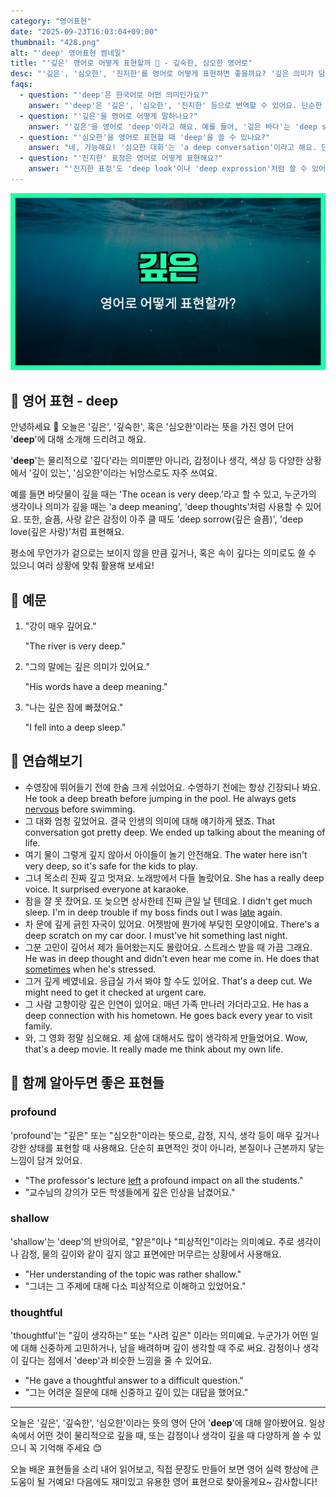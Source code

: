 ```yaml
---
category: "영어표현"
date: "2025-09-23T16:03:04+09:00"
thumbnail: "428.png"
alt: "'deep' 영어표현 썸네일"
title: "'깊은' 영어로 어떻게 표현할까 🌊 - 깊숙한, 심오한 영어로"
desc: "'깊은', '심오한', '진지한'를 영어로 어떻게 표현하면 좋을까요? '깊은 의미가 담긴 이야기', '심오한 대화', '진지한 표정' 등을 영어로 표현하는 법을 배워봅시다. 다양한 예문을 통해서 연습하고 본인의 표현으로 만들어 보세요."
faqs: 
  - question: "'deep'은 한국어로 어떤 의미인가요?"
    answer: "'deep'은 '깊은', '심오한', '진지한' 등으로 번역할 수 있어요. 단순한 깊이뿐만 아니라, 의미나 감정이 힘 있게 전달될 때도 써요."
  - question: "'깊은'을 영어로 어떻게 말하나요?"
    answer: "'깊은'을 영어로 'deep'이라고 해요. 예를 들어, '깊은 바다'는 'deep sea'라고 표현해요."
  - question: "'심오한'을 영어로 표현할 때 'deep'을 쓸 수 있나요?"
    answer: "네, 가능해요! '심오한 대화'는 'a deep conversation'이라고 해요. 단순히 정보만 나누는 게 아니라, 내면의 감정이나 생각까지 주고받을 때 자주 써요."
  - question: "'진지한' 표정은 영어로 어떻게 표현해요?"
    answer: "'진지한 표정'도 'deep look'이나 'deep expression'처럼 쓸 수 있어요. 예를 들어, '그는 진지한 표정을 지었어요.'는 'He had a deep expression.'이라고 말해요."
---
```


!['deep' 영어표현](./428.png)

## 🌟 영어 표현 - deep

안녕하세요 👋 오늘은 '깊은', '깊숙한', 혹은 '심오한'이라는 뜻을 가진 영어 단어 '**deep**'에 대해 소개해 드리려고 해요.

'**deep**'는 물리적으로 '깊다'라는 의미뿐만 아니라, 감정이나 생각, 색상 등 다양한 상황에서 '깊이 있는', '심오한'이라는 뉘앙스로도 자주 쓰여요.

예를 들면 바닷물이 깊을 때는 'The ocean is very deep.'라고 할 수 있고, 누군가의 생각이나 의미가 깊을 때는 'a deep meaning', 'deep thoughts'처럼 사용할 수 있어요. 또한, 슬픔, 사랑 같은 감정이 아주 클 때도 'deep sorrow(깊은 슬픔)', 'deep love(깊은 사랑)'처럼 표현해요.

평소에 무언가가 겉으로는 보이지 않을 만큼 깊거나, 혹은 속이 깊다는 의미로도 쓸 수 있으니 여러 상황에 맞춰 활용해 보세요!

## 📖 예문

1. "강이 매우 깊어요."

   "The river is very deep."

2. "그의 말에는 깊은 의미가 있어요."

   "His words have a deep meaning."

3. "나는 깊은 잠에 빠졌어요."

   "I fell into a deep sleep."



## 💬 연습해보기

<ul data-interactive-list>

  <li data-interactive-item>
    <span data-toggler>수영장에 뛰어들기 전에 한숨 크게 쉬었어요. 수영하기 전에는 항상 긴장되나 봐요.</span>
    <span data-answer>He took a deep breath before jumping in the pool. He always gets <a href="/blog/in-english/115.nervous/">nervous</a> before swimming.</span>
  </li>

  <li data-interactive-item>
    <span data-toggler>그 대화 엄청 깊었어요. 결국 인생의 의미에 대해 얘기하게 됐죠.</span>
    <span data-answer>That conversation got pretty deep. We ended up talking about the meaning of life.</span>
  </li>

  <li data-interactive-item>
    <span data-toggler>여기 물이 그렇게 깊지 않아서 아이들이 놀기 안전해요.</span>
    <span data-answer>The water here isn't very deep, so it's safe for the kids to play.</span>
  </li>

  <li data-interactive-item>
    <span data-toggler>그녀 목소리 진짜 깊고 멋져요. 노래방에서 다들 놀랐어요.</span>
    <span data-answer>She has a really deep voice. It surprised everyone at karaoke.</span>
  </li>

  <li data-interactive-item>
    <span data-toggler>잠을 잘 못 잤어요. 또 늦으면 상사한테 진짜 큰일 날 텐데요.</span>
    <span data-answer>I didn't get much sleep. I'm in deep trouble if my boss finds out I was <a href="/blog/in-english/391.late/">late</a> again.</span>
  </li>

  <li data-interactive-item>
    <span data-toggler>차 문에 깊게 긁힌 자국이 있어요. 어젯밤에 뭔가에 부딪힌 모양이에요.</span>
    <span data-answer>There's a deep scratch on my car door. I must've hit something last night.</span>
  </li>

  <li data-interactive-item>
    <span data-toggler>그분 고민이 깊어서 제가 들어왔는지도 몰랐어요. 스트레스 받을 때 가끔 그래요.</span>
    <span data-answer>He was in deep thought and didn't even hear me come in. He does that <a href="/blog/in-english/270.sometimes/">sometimes</a> when he's stressed.</span>
  </li>

  <li data-interactive-item>
    <span data-toggler>그거 깊게 베였네요. 응급실 가서 봐야 할 수도 있어요.</span>
    <span data-answer>That's a deep cut. We might need to get it checked at urgent care.</span>
  </li>

  <li data-interactive-item>
    <span data-toggler>그 사람 고향이랑 깊은 인연이 있어요. 매년 가족 만나러 가더라고요.</span>
    <span data-answer>He has a deep connection with his hometown. He goes back every year to visit family.</span>
  </li>

  <li data-interactive-item>
    <span data-toggler>와, 그 영화 정말 심오해요. 제 삶에 대해서도 많이 생각하게 만들었어요.</span>
    <span data-answer>Wow, that's a deep movie. It really made me think about my own life.</span>
  </li>

</ul>

## 🤝 함께 알아두면 좋은 표현들

### profound

'profound'는 "깊은" 또는 "심오한"이라는 뜻으로, 감정, 지식, 생각 등이 매우 깊거나 강한 상태를 표현할 때 사용해요. 단순히 표면적인 것이 아니라, 본질이나 근본까지 닿는 느낌이 담겨 있어요.

- "The professor's lecture [left](/blog/in-english/402.leave/) a profound impact on all the students."
- "교수님의 강의가 모든 학생들에게 깊은 인상을 남겼어요."

### shallow

'shallow'는 'deep'의 반의어로, "얕은"이나 "피상적인"이라는 의미예요. 주로 생각이나 감정, 물의 깊이와 같이 깊지 않고 표면에만 머무르는 상황에서 사용해요.

- "Her understanding of the topic was rather shallow."
- "그녀는 그 주제에 대해 다소 피상적으로 이해하고 있었어요."

### thoughtful

'thoughtful'는 "깊이 생각하는" 또는 "사려 깊은" 이라는 의미예요. 누군가가 어떤 일에 대해 신중하게 고민하거나, 남을 배려하며 깊이 생각할 때 주로 써요. 감정이나 생각이 깊다는 점에서 'deep'과 비슷한 느낌을 줄 수 있어요.

- "He gave a thoughtful answer to a difficult question."
- "그는 어려운 질문에 대해 신중하고 깊이 있는 대답을 했어요."

---

오늘은 '깊은', '깊숙한', '심오한'이라는 뜻의 영어 단어 '**deep**'에 대해 알아봤어요. 일상 속에서 어떤 것이 물리적으로 깊을 때, 또는 감정이나 생각이 깊을 때 다양하게 쓸 수 있으니 꼭 기억해 주세요 😊

오늘 배운 표현들을 소리 내어 읽어보고, 직접 문장도 만들어 보면 영어 실력 향상에 큰 도움이 될 거예요! 다음에도 재미있고 유용한 영어 표현으로 찾아올게요~ 감사합니다!

